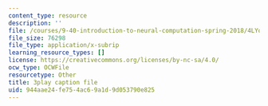 ```yaml
---
content_type: resource
description: ''
file: /courses/9-40-introduction-to-neural-computation-spring-2018/4LYom0ekars_captions.vtt
file_size: 76298
file_type: application/x-subrip
learning_resource_types: []
license: https://creativecommons.org/licenses/by-nc-sa/4.0/
ocw_type: OCWFile
resourcetype: Other
title: 3play caption file
uid: 944aae24-fe75-4ac6-9a1d-9d053790e825
---
```

